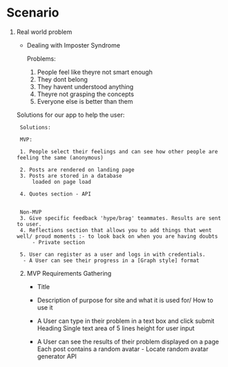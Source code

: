 # Scenario

1. Real world problem 

    - Dealing with Imposter Syndrome

        Problems: 
        1. People feel like theyre not smart enough
        2. They dont belong
        3. They havent understood anything
        4. Theyre not grasping the concepts
        5. Everyone else is better than them
    
    Solutions for our app to help the user: 

        Solutions:

        MVP:

        1. People select their feelings and can see how other people are feeling the same (anonymous)
            
        2. Posts are rendered on landing page
        3. Posts are stored in a database
            loaded on page load

        4. Quotes section - API 
        

        Non-MVP
        3. Give specific feedback 'hype/brag' teammates. Results are sent to user. 
        4. Reflections section that allows you to add things that went well/ proud moments :- to look back on when you are having doubts
            - Private section

        5. User can register as a user and logs in with credentials. 
         - A User can see their progress in a [Graph style] format


    2. MVP Requirements Gathering 

        - Title

        - Description of purpose for site and what it is used for/ How to use it

        - A User can type in their problem in a text box and click submit
            Heading
            Single text area of 5 lines height for user input

        - A User can see the results of their problem displayed on a page
            Each post contains a random avatar - Locate random avatar generator API
        
       

        




